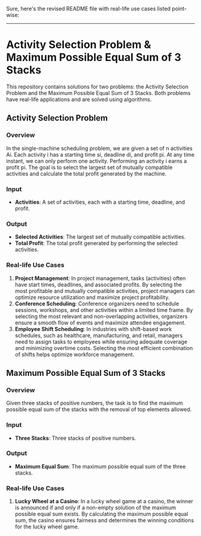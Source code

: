 Sure, here's the revised README file with real-life use cases listed point-wise:

---

# Activity Selection Problem & Maximum Possible Equal Sum of 3 Stacks

This repository contains solutions for two problems: the Activity Selection Problem and the Maximum Possible Equal Sum of 3 Stacks. Both problems have real-life applications and are solved using algorithms.

## Activity Selection Problem

### Overview

In the single-machine scheduling problem, we are given a set of n activities Ai. Each activity i has a starting time si, deadline di, and profit pi. At any time instant, we can only perform one activity. Performing an activity i earns a profit pi. The goal is to select the largest set of mutually compatible activities and calculate the total profit generated by the machine.

### Input

- **Activities**: A set of activities, each with a starting time, deadline, and profit.

### Output

- **Selected Activities**: The largest set of mutually compatible activities.
- **Total Profit**: The total profit generated by performing the selected activities.

### Real-life Use Cases

1. **Project Management**: In project management, tasks (activities) often have start times, deadlines, and associated profits. By selecting the most profitable and mutually compatible activities, project managers can optimize resource utilization and maximize project profitability.
2. **Conference Scheduling**: Conference organizers need to schedule sessions, workshops, and other activities within a limited time frame. By selecting the most relevant and non-overlapping activities, organizers ensure a smooth flow of events and maximize attendee engagement.
3. **Employee Shift Scheduling**: In industries with shift-based work schedules, such as healthcare, manufacturing, and retail, managers need to assign tasks to employees while ensuring adequate coverage and minimizing overtime costs. Selecting the most efficient combination of shifts helps optimize workforce management.

## Maximum Possible Equal Sum of 3 Stacks

### Overview

Given three stacks of positive numbers, the task is to find the maximum possible equal sum of the stacks with the removal of top elements allowed.

### Input

- **Three Stacks**: Three stacks of positive numbers.

### Output

- **Maximum Equal Sum**: The maximum possible equal sum of the three stacks.

### Real-life Use Cases

1. **Lucky Wheel at a Casino**: In a lucky wheel game at a casino, the winner is announced if and only if a non-empty solution of the maximum possible equal sum exists. By calculating the maximum possible equal sum, the casino ensures fairness and determines the winning conditions for the lucky wheel game.
